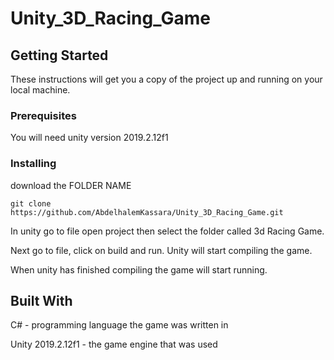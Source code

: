 # Unity_3D_Racing_Game

## Getting Started
These instructions will get you a copy of the project up and running on your local machine.

### Prerequisites
You will need unity version 2019.2.12f1

### Installing
download the FOLDER NAME 
```
git clone https://github.com/AbdelhalemKassara/Unity_3D_Racing_Game.git
```
In unity go to file open project then select the folder called 3d Racing Game.

Next go to file, click on build and run. Unity will start compiling the game.

When unity has finished compiling the game will start running.

## Built With 
C# - programming language the game was written in

Unity 2019.2.12f1 - the game engine that was used
